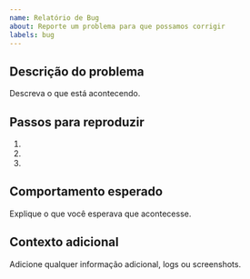 ```yaml
---
name: Relatório de Bug
about: Reporte um problema para que possamos corrigir
labels: bug
---
```


## Descrição do problema

Descreva o que está acontecendo.

## Passos para reproduzir

1. 
2. 
3. 

## Comportamento esperado

Explique o que você esperava que acontecesse.

## Contexto adicional

Adicione qualquer informação adicional, logs ou screenshots.
